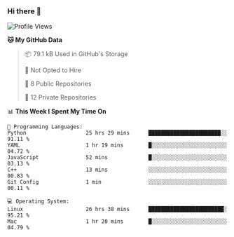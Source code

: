 ### Hi there 👋

<!--
**huayuan4396/huayuan4396** is a ✨ _special_ ✨ repository because its `README.md` (this file) appears on your GitHub profile.

Here are some ideas to get you started:

- 🔭 I’m currently working on ...
- 🌱 I’m currently learning ...
- 👯 I’m looking to collaborate on ...
- 🤔 I’m looking for help with ...
- 💬 Ask me about ...
- 📫 How to reach me: ...
- 😄 Pronouns: ...
- ⚡ Fun fact: ...
-->

<!--START_SECTION:waka-->
![Profile Views](http://img.shields.io/badge/Profile%20Views-3-blue)

**🐱 My GitHub Data** 

> 📦 79.1 kB Used in GitHub's Storage 
 > 
> 🚫 Not Opted to Hire
 > 
> 📜 8 Public Repositories 
 > 
> 🔑 12 Private Repositories 
 > 
📊 **This Week I Spent My Time On** 

```text
💬 Programming Languages: 
Python                   25 hrs 29 mins      ███████████████████████░░   91.11 % 
YAML                     1 hr 19 mins        █░░░░░░░░░░░░░░░░░░░░░░░░   04.72 % 
JavaScript               52 mins             █░░░░░░░░░░░░░░░░░░░░░░░░   03.13 % 
C++                      13 mins             ░░░░░░░░░░░░░░░░░░░░░░░░░   00.83 % 
Git Config               1 min               ░░░░░░░░░░░░░░░░░░░░░░░░░   00.11 % 

💻 Operating System: 
Linux                    26 hrs 38 mins      ████████████████████████░   95.21 % 
Mac                      1 hr 20 mins        █░░░░░░░░░░░░░░░░░░░░░░░░   04.79 % 
```


<!--END_SECTION:waka-->
